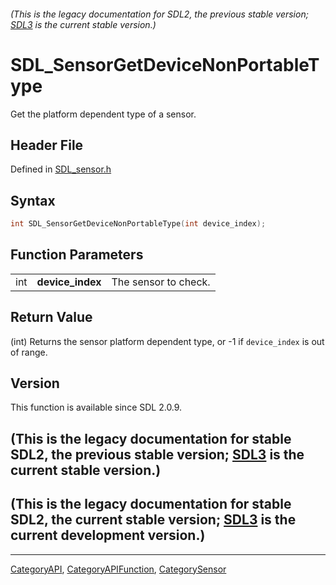 ###### (This is the legacy documentation for SDL2, the previous stable version; [SDL3](https://wiki.libsdl.org/SDL3/) is the current stable version.)
# SDL_SensorGetDeviceNonPortableType

Get the platform dependent type of a sensor.

## Header File

Defined in [SDL_sensor.h](https://github.com/libsdl-org/SDL/blob/SDL2/include/SDL_sensor.h)

## Syntax

```c
int SDL_SensorGetDeviceNonPortableType(int device_index);
```

## Function Parameters

|     |                  |                      |
| --- | ---------------- | -------------------- |
| int | **device_index** | The sensor to check. |

## Return Value

(int) Returns the sensor platform dependent type, or -1 if `device_index`
is out of range.

## Version

This function is available since SDL 2.0.9.

## (This is the legacy documentation for stable SDL2, the previous stable version; [SDL3](https://wiki.libsdl.org/SDL3/) is the current stable version.)



## (This is the legacy documentation for stable SDL2, the current stable version; [SDL3](https://wiki.libsdl.org/SDL3/) is the current development version.)



----
[CategoryAPI](CategoryAPI), [CategoryAPIFunction](CategoryAPIFunction), [CategorySensor](CategorySensor)

